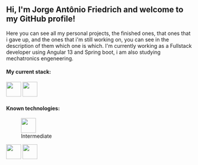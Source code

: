 
## Hi, I'm Jorge Antônio Friedrich and welcome to my GitHub profile!
Here you can see all my personal projects, the finished ones, that ones that i gave up, and the ones that i'm still working on, you can see in the description of them which one is which. I'm currently working as a Fullstack developer using Angular 13 and Spring boot, i am also studying mechatronics engeneering.

#### My current stack: 
<span><img src="https://cdn.jsdelivr.net/gh/devicons/devicon/icons/java/java-original.svg" width="40" heigth="40"/>
<img src="https://cdn.jsdelivr.net/gh/devicons/devicon/icons/angularjs/angularjs-original.svg" width="40" heigth="40"/></span>

#### Known technologies: 
<span>
  <figure>
    <img src="https://cdn.jsdelivr.net/gh/devicons/devicon/icons/java/java-original.svg" width="40" heigth="40"/>
    <figcaption> Intermediate </figcaption>
  </figure>
  <img src="https://cdn.jsdelivr.net/gh/devicons/devicon/icons/angularjs/angularjs-original.svg" width="40" heigth="40"/>
  <img src="https://cdn.jsdelivr.net/gh/devicons/devicon/icons/csharp/csharp-original.svg" width="40" heigth="40"/>

</span>

